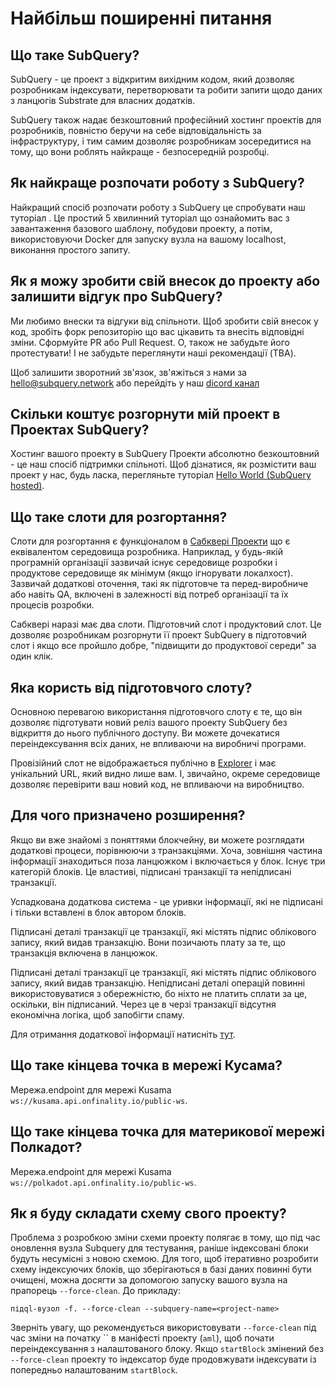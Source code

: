 # Найбільш поширенні питання

## Що таке SubQuery?

SubQuery - це проект з відкритим вихідним кодом, який дозволяє розробникам індексувати, перетворювати та робити запити щодо даних з ланцюгів Substrate для власних додатків.

SubQuery також надає безкоштовний професійний хостинг проектів для розробників, повністю беручи на себе відповідальність за інфраструктуру, і тим самим дозволяє розробникам зосередитися на тому, що вони роблять найкраще - безпосередній розробці.

## Як найкраще розпочати роботу з SubQuery?

Найкращий спосіб розпочати роботу з SubQuery це спробувати наш туторіал <Hello world>. Це простий 5 хвилинний туторіал що ознайомить вас з завантаження базового шаблону, побудови проекту, а потім, використовуючи Docker для запуску вузла на вашому localhost, виконання простого запиту.

## Як я можу зробити свій внесок до проекту або залишити відгук про SubQuery?

Ми любимо внески та відгуки від спільноти. Щоб зробити свій внесок у код, зробіть форк репозиторію що вас цікавить та внесіть відповідні зміни. Сформуйте PR або Pull Request. О, також не забудьте його протестувати! І не забудьте переглянути наші рекомендації (TBA).

Щоб залишити зворотний зв'язок, зв'яжіться з нами за hello@subquery.network або перейдіть у наш [dicord канал](https://discord.com/invite/78zg8aBSMG)

## Скільки коштує розгорнути мій проект в Проектах SubQuery?

Хостинг вашого проекту в SubQuery Проекти абсолютно безкоштовний - це наш спосіб підтримки спільноті. Щоб дізнатися, як розмістити ваш проект у нас, будь ласка, перегляньте туторіал [Hello World (SubQuery hosted)](../quickstart/helloworld-hosted.md).

## Що таке слоти для розгортання?

Слоти для розгортання є функціоналом в [Сабквері Проекти](https://project.subquery.network) що є еквівалентом середовища розробника. Наприклад, у будь-якій програмній організації зазвичай існує середовище розробки і продуктове середовище як мінімум (якщо ігнорувати локалхост). Зазвичай додаткові оточення, такі як підготовче та перед-виробниче або навіть QA, включені в залежності від потреб організації та їх процесів розробки.

Сабквері наразі має два слоти. Підготовчий слот і продуктовий слот. Це дозволяє розробникам розгорнути її проект SubQuery в підготовчий слот і якщо все пройшло добре, "підвищити до продуктової середи" за один клік.

## Яка користь від підготовчого слоту?

Основною перевагою використання підготовчого слоту є те, що він дозволяє підготувати новий реліз вашого проекту SubQuery без відкриття до нього публічного доступу. Ви можете дочекатися переіндексування всіх даних, не впливаючи на виробничі програми.

Провізійний слот не відображається публічно в [Explorer](https://explorer.subquery.network/) і має унікальний URL, який видно лише вам. І, звичайно, окреме середовище дозволяє перевірити ваш новий код, не впливаючи на виробництво.

## Для чого призначено розширення?

Якщо ви вже знайомі з поняттями блокчейну, ви можете розглядати додаткові процеси, порівнюючи з транзакціями. Хоча, зовнішня частина інформації знаходиться поза ланцюжком і включається у блок. Існує три категорій блоків. Це властиві, підписані транзакції та непідписані транзакції.

Успадкована додаткова система - це уривки інформації, які не підписані і тільки вставлені в блок автором блоків.

Підписані деталі транзакції це транзакції, які містять підпис облікового запису, який видав транзакцію. Вони позичають плату за те, що транзакція включена в ланцюжок.

Підписані деталі транзакції це транзакції, які містять підпис облікового запису, який видав транзакцію. Непідписані деталі операцій повинні використовуватися з обережністю, бо ніхто не платить сплати за це, оскільки, він підписаний. Через це в черзі транзакції відсутня економічна логіка, щоб запобігти спаму.

Для отримання додаткової інформації натисніть [тут](https://substrate.dev/docs/en/knowledgebase/learn-substrate/extrinsics).

## Що таке кінцева точка в мережі Кусама?

Мережа.endpoint для мережі Kusama `ws://kusama.api.onfinality.io/public-ws`.

## Що таке кінцева точка для материкової мережі Полкадот?

Мережа.endpoint для мережі Kusama `ws://polkadot.api.onfinality.io/public-ws`.

## Як я буду складати схему свого проекту?

Проблема з розробкою зміни схеми проекту полягає в тому, що під час оновлення вузла Subquery для тестування, раніше індексовані блоки будуть несумісні з новою схемою. Для того, щоб ітеративно розробити схему індексуючих блоків, що зберігаються в базі даних повинні бути очищені, можна досягти за допомогою запуску вашого вузла на прапорець `--force-clean`. До прикладу:

```shell
підql-вузол -f. --force-clean --subquery-name=<project-name>
```

Зверніть увагу, що рекомендується використовувати `--force-clean` під час зміни на початку `` в маніфесті проекту (`aml`), щоб почати переіндексування з налаштованого блоку. Якщо `startBlock` змінений без `--force-clean` проекту то індексатор буде продовжувати індексувати із попередньо налаштованим `startBlock`.